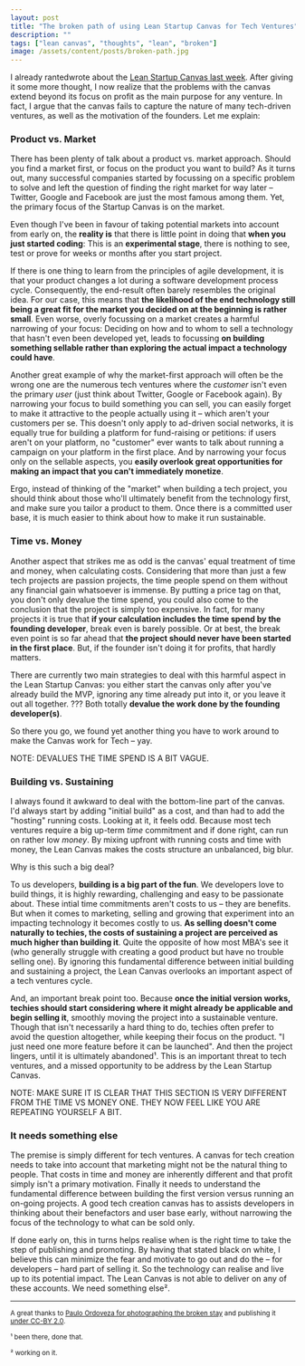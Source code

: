 ```yaml
---
layout: post
title: "The broken path of using Lean Startup Canvas for Tech Ventures"
description: ""
tags: ["lean canvas", "thoughts", "lean", "broken"]
image: /assets/content/posts/broken-path.jpg
---
```


I already <span class="strikethrough">ranted</span>wrote about the [Lean Startup Canvas last week](/2014/07/22/lean-canvas-missing-pieces/). After giving it some more thought, I now realize that the problems with the canvas extend beyond its focus on profit as the main purpose for any venture. In fact, I argue that the canvas fails to capture the nature of many tech-driven ventures, as well as the motivation of the founders. Let me explain:

### Product vs. Market

There has been plenty of talk about a product vs. market approach. Should you find a market first, or focus on the product you want to build? As it turns out, many successful companies started by focussing on a specific problem to solve and left the question of finding the right market for way later – Twitter, Google and Facebook are just the most famous among them. Yet, the primary focus of the Startup Canvas is on the market. 

Even though I've been in favour of taking potential markets into account from early on, the **reality is** that there is little point in doing that **when you just started coding**: This is an **experimental stage**, there is nothing to see, test or prove for weeks or months after you start project.

If there is one thing to learn from the principles of agile development, it is that your product changes a lot during a software development process cycle. Consequently, the end-result often barely resembles the original idea. For our case, this means that **the likelihood of the end technology still being a great fit for the market you decided on at the beginning is rather small**. Even worse, overly focussing on a market creates a harmful narrowing of your focus: Deciding on how and to whom to sell a technology that hasn't even been developed yet, leads to focussing **on building something sellable rather than exploring the actual impact a technology could have**.

Another great example of why the market-first approach will often be the wrong one are the numerous tech ventures where the _customer_ isn't even the primary _user_ (just think about Twitter, Google or Facebook again). By narrowing your focus to build something you can sell, you can easily forget to make it attractive to the people actually using it – which aren't your customers per se. This doesn't only apply to ad-driven social networks, it is equally true for building a platform for fund-raising or petitions: if users aren't on your platform, no "customer" ever wants to talk about running a campaign on your platform in the first place. And by narrowing your focus only on the sellable aspects, you **easily overlook great opportunities for making an impact that you can't immediately monetize**.

Ergo, instead of thinking of the "market" when building a tech project, you should think about those who'll ultimately benefit from the technology first, and make sure you tailor a product to them. Once there is a committed user base, it is much easier to think about how to make it run sustainable.


### Time vs. Money

Another aspect that strikes me as odd is the canvas' equal treatment of time and money, when calculating costs. Considering that more than just a few tech projects are passion projects, the time people spend on them without any financial gain whatsoever is immense. By putting a price tag on that, you don't only devalue the time spend, you could also come to the conclusion that the project is simply too expensive. In fact, for many projects it is true that **if your calculation includes the time spend by the founding developer**, break even is barely possible. Or at best, the break even point is so far ahead that **the project should never have been started in the first place**. But, if the founder isn't doing it for profits, that hardly matters.

There are currently two main strategies to deal with this harmful aspect in the Lean Startup Canvas: you either start the canvas only after you've already build the MVP, ignoring any time already put into it, or you leave it out all together. ??? Both totally **devalue the work done by the founding developer(s)**. 

So there you go, we found yet another thing you have to work around to make the Canvas work for Tech – yay.

NOTE: DEVALUES THE TIME SPEND IS A BIT VAGUE. 

### Building vs. Sustaining

I always found it awkward to deal with the bottom-line part of the canvas. I'd always start by adding "initial build" as a cost, and than had to add the "hosting" running costs. Looking at it, it feels odd. Because most tech ventures require a big up-term _time_ commitment and if done right, can run on rather low _money_. By mixing upfront with running costs and time with money, the Lean Canvas makes the costs structure an unbalanced, big blur. 

Why is this such a big deal?

To us developers, **building is a big part of the fun**. We developers love to build things, it is highly rewarding, challenging and easy to be passionate about. These intial time commitments aren't costs to us – they are benefits. But when it comes to marketing, selling and growing that experiment into an impacting technology it becomes costly to us. **As selling doesn't come naturally to techies, the costs of sustaining a project are perceived as much higher than building it**. Quite the opposite of how most MBA's see it (who generally struggle with creating a good product but have no trouble selling one). By ignoring this fundamental difference between initial building and sustaining a project, the Lean Canvas overlooks an important aspect of a tech ventures cycle.

And, an important break point too. Because **once the initial version works, techies should start considering where it might already be applicable and begin selling it**, smoothly moving the project into a sustainable venture. Though that isn't necessarily a hard thing to do, techies often prefer to avoid the question altogether, while keeping their focus on the product. "I just need one more feature before it can be launched". And then the project lingers, until it is ultimately abandoned¹. This is an important threat to tech ventures, and a missed opportunity to be address by the Lean Startup Canvas.

NOTE: MAKE SURE IT IS CLEAR THAT THIS SECTION IS VERY DIFFERENT FROM THE TIME VS MONEY ONE. THEY NOW FEEL LIKE YOU ARE REPEATING YOURSELF A BIT.

### It needs something else

The premise is simply different for tech ventures. A canvas for tech creation needs to take into account that marketing might not be the natural thing to people. That costs in time and money are inherently different and that profit simply isn't a primary motivation. Finally it needs to understand the fundamental difference between building the first version versus running an on-going projects. A good tech creation canvas has to assists developers in thinking about their benefactors and user base early, without narrowing the focus of the technology to what can be sold only.

If done early on, this in turns helps realise when is the right time to take the step of publishing and promoting. By having that stated black on white, I believe this can minimize the fear and motivate to go out and do the – for developers – hard part of selling it. So the technology can realise and live up to its potential impact. The Lean Canvas is not able to deliver on any of these accounts. We need something else².

---

<small>A great thanks to [Paulo Ordoveza for photographing the broken stay](https://www.flickr.com/photos/brownpau/3177430299) and publishing it [under CC-BY 2.0](https://creativecommons.org/licenses/by/2.0/).</small>



<small>¹ been there, done that.</small>

<small>² working on it.</small>
